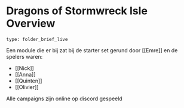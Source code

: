 # Dragons of Stormwreck Isle Overview
 
```ccard
type: folder_brief_live
```
 
Een module die er bij zat bij de starter set gerund door [[Emre]] en de spelers waren:
* [[Nick]] 
* [[Anna]] 
* [[Quinten]] 
* [[Olivier]]

Alle campaigns zijn online op discord gespeeld